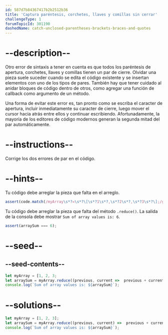 ```yaml
---
id: 587d7b84367417b2b2512b36
title: 'Captura paréntesis, corchetes, llaves y comillas sin cerrar'
challengeType: 1
forumTopicId: 301190
dashedName: catch-unclosed-parentheses-brackets-braces-and-quotes
---
```


# --description--

Otro error de sintaxis a tener en cuenta es que todos los paréntesis de apertura, corchetes, llaves y comillas tienen un par de cierre. Olvidar una pieza suele suceder cuando se edita el código existente y se insertan elementos con uno de los tipos de pares. También hay que tener cuidado al anidar bloques de código dentro de otros, como agregar una función de callback como argumento de un método.

Una forma de evitar este error es, tan pronto como se escriba el caracter de apertura, incluir inmediatamente su caracter de cierre, luego mover el cursor hacia atrás entre ellos y continuar escribiendo. Afortunadamente, la mayoría de los editores de código modernos generan la segunda mitad del par automáticamente.

# --instructions--

Corrige los dos errores de par en el código.

# --hints--

Tu código debe arreglar la pieza que falta en el arreglo.

```js
assert(code.match(/myArray\s*?=\s*?\[\s*?1\s*?,\s*?2\s*?,\s*?3\s*?\];/g));
```

Tu código debe arreglar la pieza que falta del método `.reduce()`. La salida de la consola debe mostrar `Sum of array values is: 6`.

```js
assert(arraySum === 6);
```

# --seed--

## --seed-contents--

```js
let myArray = [1, 2, 3;
let arraySum = myArray.reduce((previous, current =>  previous + current);
console.log(`Sum of array values is: ${arraySum}`);
```

# --solutions--

```js
let myArray = [1, 2, 3];
let arraySum = myArray.reduce((previous, current) =>  previous + current);
console.log(`Sum of array values is: ${arraySum}`);
```

